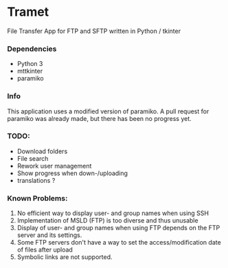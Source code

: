 # Tramet
File Transfer App for FTP and SFTP written in Python / tkinter

### Dependencies
* Python 3
* mttkinter
* paramiko

### Info
This application uses a modified version of paramiko.
A pull request for paramiko was already made, but there has been no progress yet.

### TODO:
* Download folders
* File search
* Rework user management
* Show progress when down-/uploading
* translations ?

### Known Problems:
1. No efficient way to display user- and group names when using SSH
2. Implementation of MSLD (FTP) is too diverse and thus unusable
3. Display of user- and group names when using FTP depends on the FTP server and its settings.
4. Some FTP servers don't have a way to set the access/modification date of files after upload
5. Symbolic links are not supported.